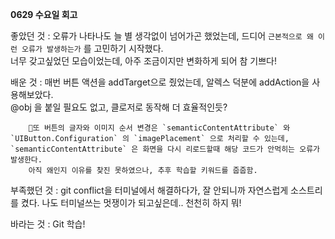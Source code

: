 **0629 수요일 회고**

좋았던 것 : 오류가 나타나도 늘 별 생각없이 넘어가곤 했었는데, 드디어 `근본적으로 왜 이런 오류가 발생하는가` 를 고민하기 시작했다.  
          너무 갖고싶었던 모습이었는데, 아주 조금이지만 변화하게 되어 참 기쁘다!  
          
배운 것 : 매번 버튼 액션을 addTarget으로 줬었는데, 알렉스 덕분에 addAction을 사용해보았다.   
        @obj 을 붙일 필요도 없고, 클로저로 동작해 더 효율적인듯?  
        
        또 버튼의 글자와 이미지 순서 변경은 `semanticContentAttribute` 와 `UIButton.Configuration` 의 `imagePlacement` 으로 처리할 수 있는데, `semanticContentAttribute` 은 화면을 다시 리로드할때 해당 코드가 안먹히는 오류가 발생한다.  
        아직 왜인지 이유를 찾진 못하였으나, 추후 학습할 키워드를 줍줍함.

부족했던 것 : git conflict을 터미널에서 해결하다가, 잘 안되니까 자연스럽게 소스트리를 켰다. 
           나도 터미널쓰는 멋쟁이가 되고싶은데.. 천천히 하지 뭐!  
           
바라는 것 : Git 학습!
